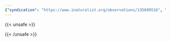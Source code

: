 ```yaml
---
{"syndication": "https://www.inaturalist.org/observations/135689516", "date": "2022-09-18T14:33:44-04:00", "taxon": {"name": "Apioperdon pyriforme", "common_name": "Pear-shaped Puffball"}, "quality_grade": "research", "identifications_most_agree": true, "species_guess": "Pear-shaped Puffball", "identifications_most_disagree": false, "captive": false, "project_ids": [], "community_taxon_id": 972793, "geojson": {"type": "Point", "coordinates": [-73.173715, 42.6420772222]}, "owners_identification_from_vision": false, "identifications_count": 1, "obscured": false, "num_identification_agreements": 1, "num_identification_disagreements": 0, "place_guess": "Williamstown, MA 01267, USA", "photos": [{"id": 231467858, "license_code": "cc-by-nc", "original_dimensions": {"width": 1536, "height": 2048}, "url": "https://inaturalist-open-data.s3.amazonaws.com/photos/231467858/square.jpeg", "attribution": "(c) Brandon Rozek, some rights reserved (CC BY-NC)", "flags": []}]}
---
```

{{< unsafe >}}

{{< /unsafe >}}

